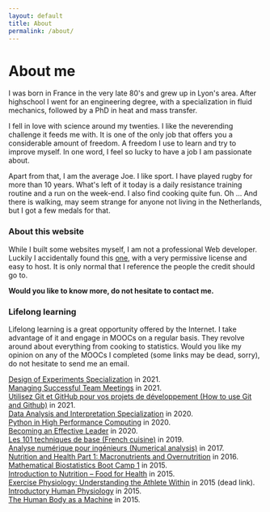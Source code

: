 ```yaml
---
layout: default
title: About
permalink: /about/
---
```



# About me

I was born in France in the very late 80's and grew up in Lyon's area. After
highschool I went for an engineering degree, with a specialization in fluid 
mechanics, followed by a PhD in heat and mass transfer. 

I fell in love with science around my twenties. I like the 
neverending challenge it feeds me with. It is one of the only job
that offers you a considerable amount of freedom. A freedom I use to learn and 
try to improve myself. In one word, I feel so lucky to have a job I am 
passionate about. 

Apart from that, I am the average Joe. I like sport. I have played rugby for more than
10 years. What's left of it today is a daily resistance training routine and a run 
on the week-end. I also find cooking quite fun. Oh ... And there is 
walking, may seem strange for anyone not living in the Netherlands, but I got 
a few medals for that. 

### About this website

While I built some websites myself, I am not a professional Web developer.
Luckily I accidentally found this [one](https://github.com/pauliacomi/pauliacomi.github.com),
with a very permissive license and easy to host. It is only normal that I 
reference the people the credit should go to. 

**Would you like to know more, do not hesitate to contact me.**

### Lifelong learning

Lifelong learning is a great opportunity offered by the Internet. 
I take advantage of it and engage in MOOCs on a regular basis. They revolve around 
about everything from cooking to statistics. Would you like my opinion on any of the 
MOOCs I completed (some links may be dead, sorry), do not hesitate to send me an email. 

<!-- [La compta pour tous (Accounting)](https://www.fun-mooc.fr/courses/course-v1:CNAM+01021+session06/about) in 2021. <br/> -->
[Design of Experiments Specialization](https://www.coursera.org/specializations/design-experiments) in 2021. <br/>
[Managing Successful Team Meetings](https://alison.com/course/business-communication-managing-successful-team-meetings-revised) in 2021. <br/>
[Utilisez Git et GitHub pour vos projets de développement (How to use Git and Github)](https://openclassrooms.com/fr/courses/5641721-utilisez-git-et-github-pour-vos-projets-de-developpement) in 2021. <br/>
[Data Analysis and Interpretation Specialization](https://www.coursera.org/specializations/data-analysis) in 2020. <br/>
[Python in High Performance Computing](https://www.futurelearn.com/courses/python-in-hpc) in 2020. <br/>
[Becoming an Effective Leader](https://www.edx.org/course/becoming-an-effective-leader) in 2020. <br/>
[Les 101 techniques de base (French cuisine)](https://mooc.afpa.fr/courses/course-v1:afpa+replay_2020+2020/about) in 2019. <br/>
[Analyse numérique pour ingénieurs (Numerical analysis)](https://courseware.epfl.ch/courses/course-v1:EPFL+analyse-numerique+2020/about) in 2017. <br/>
[Nutrition and Health Part 1: Macronutrients and Overnutrition](https://courses.edx.org/courses/course-v1:WageningenX+NUTR101x+2T2015/course/) in 2016. <br/>
[Mathematical Biostatistics Boot Camp 1](https://www.coursera.org/learn/biostatistics) in 2015. <br/>
[Introduction to Nutrition – Food for Health](https://courses.edx.org/courses/WageningenX/NUTR101x/1T2014/course/) in 2015. <br/>
[Exercise Physiology: Understanding the Athlete Within](https://www.classcentral.com/course/exphys-497) in 2015 (dead link). <br/>
[Introductory Human Physiology](https://www.coursera.org/learn/physiology) in 2015. <br/>
[The Human Body as a Machine](https://www.classcentral.com/course/open2study-the-human-body-as-a-machine-1417) in 2015. <br/>
